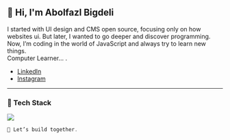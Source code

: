 ## 👋 Hi, I'm Abolfazl Bigdeli

I started with UI design and CMS open source, focusing only on how websites ui. But later, I wanted to go deeper and discover programming. Now, I’m coding in the world of JavaScript and always try to learn new things.</br>
Computer Learner... .

- [LinkedIn](https://linkedin.com/in/#)
- [Instagram](https://instagram.com/_abolfazl.v2)


---

### 🧰 Tech Stack 

<a href="https://skillicons.dev">
  <img src="https://skillicons.dev/icons?i=js,ts,html,css,tailwind,bootstrap,react,nextjs,redux,regex,git,github,docker,npm,pnpm,vite,postman,figma,wordpress,notion,stackoverflow,vscode" />
</a>


```javascript
🤝 Let’s build together.
```


<!--

<details>
  <summary><b>GitHub Streak</b></summary>
  <a href="https://github.com/DenverCoder1/github-readme-streak-stats">
    <img height="180em" src="https://github-readme-streak-stats.herokuapp.com/?user=bishnudev1&theme=radical&hide_border=true" />
  </a>
</details>

<!-- <details>
  <summary><b>GitHub Activity Graph</b></summary>
  <a href="https://github.com/ashutosh00710/github-readme-activity-graph"><img alt="Bishnudev's Activity Graph" src="https://github-readme-activity-graph.vercel.app/graph?username=bishnudev1&bg_color=1F222E&color=BE91F2&line=638fda&point=35aea1&hide_border=true" /></a>
</details> -->
